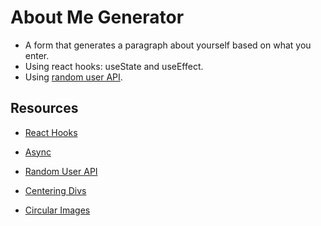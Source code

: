 # About Me Generator

- A form that generates a paragraph about yourself based on what you enter.
- Using react hooks: useState and useEffect.
- Using [random user API](https://randomuser.me/).


## Resources

- [React Hooks](https://reactjs.org/docs/hooks-overview.html)

- [Async](https://www.npmjs.com/package/babel-helper-remap-async-to-generator)

- [Random User API](https://randomuser.me/)

- [Centering Divs](https://medium.freecodecamp.org/how-to-center-things-with-style-in-css-dc87b7542689)

- [Circular Images](https://css-tricks.com/almanac/properties/b/border-radius/)

